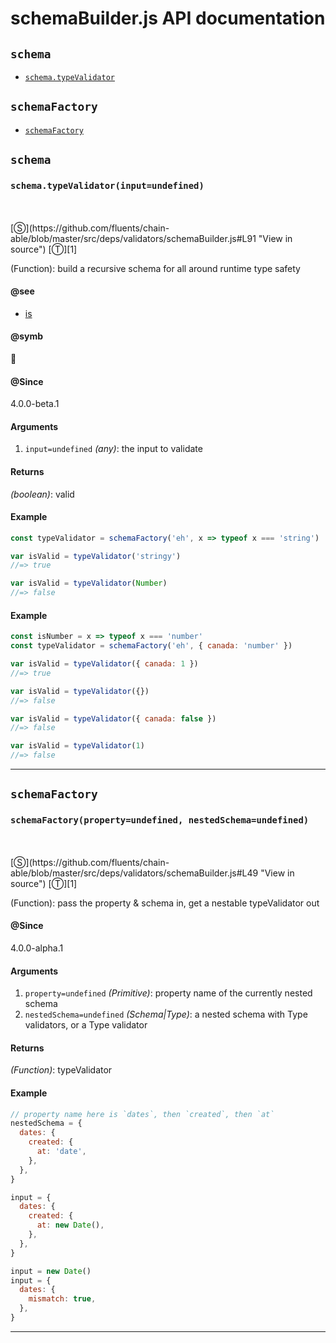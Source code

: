# schemaBuilder.js API documentation

<!-- div class="toc-container" -->

<!-- div -->

## `schema`
* <a href="#schema-prototype-typeValidator"  data-meta="typeValidator input undefined"  data-call="typeValidator input undefined"  data-category="Methods"  data-description="Function build a recursive schema for all around runtime type safety"  data-name="typeValidator"  data-member="schema"  data-see="href https github com fluents chain able blob master src deps expressions bitwiseMathOperator js label is"  data-all="meta n typeValidator input undefined call typeValidator input undefined category Methods description Function build a recursive schema for all around runtime type safety name typeValidator member schema see href https github com fluents chain able blob master src deps expressions bitwiseMathOperator js label is notes todos klassProps" >`schema.typeValidator`</a>

<!-- /div -->

<!-- div -->

## `schemaFactory`
* <a href="#schemaFactory"  data-meta="schemaFactory property undefined nestedSchema undefined"  data-call="schemaFactory property undefined nestedSchema undefined"  data-category="Methods"  data-description="Function pass the property schema in get a nestable typeValidator out"  data-name="schemaFactory"  data-all="meta schemaFactory property undefined nestedSchema undefined call schemaFactory property undefined nestedSchema undefined category Methods description Function pass the property schema in get a nestable typeValidator out name schemaFactory member see notes todos klassProps" >`schemaFactory`</a>

<!-- /div -->

<!-- /div -->

<!-- div class="doc-container" -->

<!-- div -->

## `schema`

<!-- div -->

<h3 id="schema-prototype-typeValidator" data-member="schema" data-category="Methods" data-name="typeValidator"><code>schema.typeValidator(input=undefined)</code></h3>
<br>
<br>
[&#x24C8;](https://github.com/fluents/chain-able/blob/master/src/deps/validators/schemaBuilder.js#L91 "View in source") [&#x24C9;][1]

(Function): build a recursive schema for all around runtime type safety


#### @see 

* <a href="https://github.com/fluents/chain-able/blob/master/src/deps/expressions/bitwiseMathOperator.js" >is</a>

#### @symb 

🛂 

#### @Since
4.0.0-beta.1

#### Arguments
1. `input=undefined` *(any)*: the input to validate

#### Returns
*(boolean)*: valid

#### Example
```js
const typeValidator = schemaFactory('eh', x => typeof x === 'string')

var isValid = typeValidator('stringy')
//=> true

var isValid = typeValidator(Number)
//=> false

```
#### Example
```js
const isNumber = x => typeof x === 'number'
const typeValidator = schemaFactory('eh', { canada: 'number' })

var isValid = typeValidator({ canada: 1 })
//=> true

var isValid = typeValidator({})
//=> false

var isValid = typeValidator({ canada: false })
//=> false

var isValid = typeValidator(1)
//=> false

```
---

<!-- /div -->

<!-- /div -->

<!-- div -->

## `schemaFactory`

<!-- div -->

<h3 id="schemaFactory" data-member="" data-category="Methods" data-name="schemaFactory"><code>schemaFactory(property=undefined, nestedSchema=undefined)</code></h3>
<br>
<br>
[&#x24C8;](https://github.com/fluents/chain-able/blob/master/src/deps/validators/schemaBuilder.js#L49 "View in source") [&#x24C9;][1]

(Function): pass the property & schema in, get a nestable typeValidator out


#### @Since
4.0.0-alpha.1

#### Arguments
1. `property=undefined` *(Primitive)*: property name of the currently nested schema
2. `nestedSchema=undefined` *(Schema|Type)*: a nested schema with Type validators, or a Type validator

#### Returns
*(Function)*: typeValidator

#### Example
```js
// property name here is `dates`, then `created`, then `at`
nestedSchema = {
  dates: {
    created: {
      at: 'date',
    },
  },
}

input = {
  dates: {
    created: {
      at: new Date(),
    },
  },
}

input = new Date()
input = {
  dates: {
    mismatch: true,
  },
}

```
---

<!-- /div -->

<!-- /div -->

<!-- /div -->

 [1]: #schema "Jump back to the TOC."
